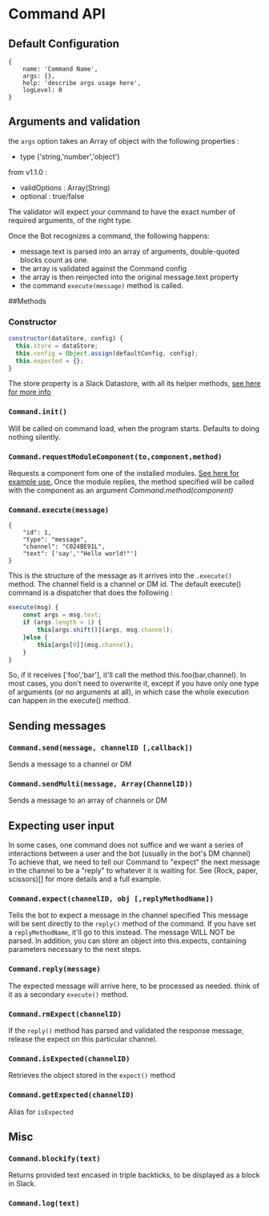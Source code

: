 # Command API

## Default Configuration
```
{
	name: 'Command Name',
	args: {},
	help: 'describe args usage here',
	logLevel: 0
}
```
## Arguments and validation
the `args` option takes an Array of object with the following properties :
- type ('string,'number','object')

from v1.1.0 :
- validOptions : Array(String)
- optional : true/false

The validator will expect your command to have the exact number of required arguments, of the right type.

Once the Bot recognizes a command, the following happens:
- message.text is parsed into an array of arguments, double-quoted blocks count as one.
- the array is validated against the Command config
- the array is then reinjected into the original message.text property
- the command `execute(message)` method is called.

##Methods

###  Constructor
```javascript
constructor(dataStore, config) {
  this.store = dataStore;
  this.config = Object.assign(defaultConfig, config);
  this.expected = {};
}
```
The store property is a Slack Datastore, with all its helper methods, [see here for more info](https://github.com/slackapi/node-slack-sdk/blob/master/lib/data-store/memory-data-store.js)


###  ```Command.init()```

Will be called on command load, when the program starts. Defaults to doing nothing silently.

### ```Command.requestModuleComponent(to,component,method)```

Requests a component fom one of the installed modules. [See here for example use.]()
Once the module replies, the method specified will be called with the component as an argument *Command.method(component)*


###  ```Command.execute(message)```
```
{
    "id": 1,
    "type": "message",
    "channel": "C024BE91L",
    "text": ['say','"Hello world!"']
}
```
This is the structure of the message as it arrives into the `.execute()` method. The channel field is a channel or DM id.
The default execute() command is a dispatcher that does the following :
```javascript
execute(msg) {
	const args = msg.text;
	if (args.length > 1) {
		this[args.shift()](args, msg.channel);
	}else {
		this[args[0]](msg.channel);
	}
}
``` 
So, if it receives ['foo','bar'], it'll call the method this.foo(bar,channel). In most cases, you don't need to overwrite it, except if you have only one type of arguments (or no arguments at all), in which case the whole execution can happen in the execute() method.

## Sending messages

### ```Command.send(message, channelID [,callback])```

Sends a message to a channel or DM


### ```Command.sendMulti(message, Array(ChannelID))```

Sends a message to an array of channels or DM


## Expecting user input

In some cases, one command does not suffice and we want a series of interactions between a user and the bot (usually in the bot's DM channel)
To achieve that, we need to tell our Command to "expect" the next message in the channel to be a "reply" to whatever it is waiting for.
See (Rock, paper, scissors)[] for more details and a full example.

### ```Command.expect(channelID, obj [,replyMethodName])```

Tells the bot to expect a message in the channel specified
This message will be sent directly to the `reply()` method of the command. If you have set a `replyMethodName`, it'll go to this instead. The message WILL NOT be parsed.
In addition, you can store an object into this.expects, containing parameters necessary to the next steps.


### ```Command.reply(message)```

The expected message will arrive here, to be processed as needed. think of it as a secondary `execute()` method.


### ```Command.rmExpect(channelID)```

If the `reply()` method has parsed and validated the response message, release the expect on this particular channel.


### ```Command.isExpected(channelID)```


Retrieves the object stored in the `expect()` method


### ```Command.getExpected(channelID)```

Alias for `isExpected`

## Misc

### ```Command.blockify(text)```

Returns provided text encased in triple backticks, to be displayed as a block in Slack.

### ```Command.log(text)```
